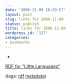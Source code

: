```yaml
---
date: '2006-11-09 16:29:57'
layout: post
slug: links-for-2006-11-09
status: publish
title: links for 2006-11-09
wordpress_id: '127'
categories:
- bookmarks
---
```



	
  * 
		

[RDF for "Little Languages"](http://www.ninebynine.org/RDFNotes/RDFForLittleLanguages.htm)


		

(tags: [rdf](http://del.icio.us/eob/rdf) [metadata](http://del.icio.us/eob/metadata))


	



